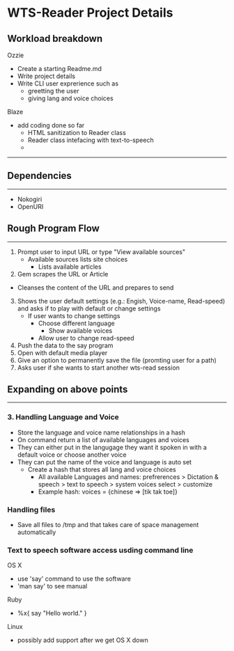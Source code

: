 # WTS-Reader Project Details

## Workload breakdown

Ozzie
* Create a starting Readme.md
* Write project details
* Write CLI user exprerience such as
    * greetting the user
    * giving lang and voice choices

  
Blaze
* add coding done so far
    * HTML sanitization to Reader class
    * Reader class intefacing with text-to-speech
    * 

----

## Dependencies

----

* Nokogiri
* OpenURI

## Rough Program Flow

----

1. Prompt user to input URL or type "View available sources"
    * Available sources lists site choices
        * Lists available articles
2. Gem scrapes the URL or Article
  * Cleanses the content of the URL and prepares to send
3. Shows the user default settings (e.g.: Engish, Voice-name, Read-speed) and asks if to play with default or change settings
    * If user wants to change settings
        * Choose different language
            * Show available voices
        * Allow user to change read-speed
4. Push the data to the say program
5. Open with default media player
6. Give an option to permanently save the file (promting user for a path)
7. Asks user if she wants to start another wts-read session

## Expanding on above points

----

### 3. Handling Language and Voice

* Store the language and voice name relationships in a hash
* On command return a list of available languages and voices
* They can either put in the langugage they want it spoken in with a default voice or choose another voice
* They can put the name of the voice and language is auto set
    * Create a hash that stores all lang and voice choices 
        * All available Languages and names: prefrerences > Dictation & speech > text to speech > system voices select > customize
        * Example hash: voices = {chinese => [tik tak toe]}

### Handling files

  * Save all files to /tmp and that takes care of space management automatically


### Text to speech software access usding command line

OS X
* use 'say' command to use the software
* 'man say' to see manual

Ruby
* %x{ say "Hello world." }

Linux
* possibly add support after we get OS X down
